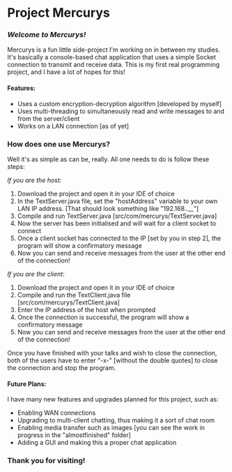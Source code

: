 # **Project Mercurys**

### _Welcome to Mercurys!_

Mercurys is a fun little side-project I'm working on in between my studies. 
It's basically a console-based chat application that uses a simple Socket connection to transmit and receive data.
This is my first real programming project, and I have a lot of hopes for this!

#### Features:

* Uses a custom encryption-decryption algorithm [developed by myself]
* Uses multi-threading to simultaneously read and write messages to and from the server/client
* Works on a LAN connection [as of yet]

### How does one use Mercurys?

Well it's as simple as can be, really. All one needs to do is follow these steps:

_If you are the host:_
1. Download the project and open it in your IDE of choice
2. In the TextServer.java file, set the "hostAddress" variable to your own LAN IP address.
   [That should look something like "192.168._.___"]
3. Compile and run TextServer.java [src/com/mercurys/TextServer.java]
4. Now the server has been initialised and will wait for a client socket to connect
5. Once a client socket has connected to the IP [set by you in step 2], the program will show a confirmatory message
6. Now you can send and receive messages from the user at the other end of the connection!

_If you are the client:_ 
1. Download the project and open it in your IDE of choice
2. Compile and run the TextClient.java file [src/com/mercurys/TextClient.java]
3. Enter the IP address of the host when prompted
4. Once the connection is successful, the program will show a confirmatory message
5. Now you can send and receive messages from the user at the other end of the connection!

Once you have finished with your talks and wish to close the connection, both of the users have to enter "-x-" 
[without the double quotes] to close the connection and stop the program.

#### Future Plans:

I have many new features and upgrades planned for this project, such as:
* Enabling WAN connections
* Upgrading to multi-client chatting, thus making it a sort of chat room
* Enabling media transfer such as images [you can see the work in progress in the "almostfinished" folder]
* Adding a GUI and making this a proper chat application

### Thank you for visiting!

